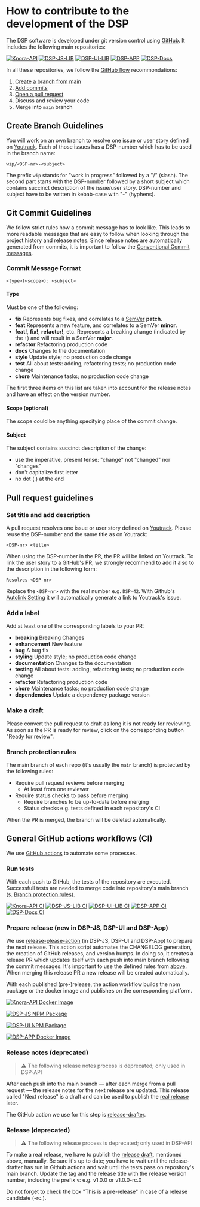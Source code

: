 # How to contribute to the development of the DSP

The DSP software is developed under git version control using [GitHub](https://github.com/dasch-swiss). It includes the following main repositories:

[![Knora-API](https://img.shields.io/github/v/release/dasch-swiss/knora-api?include_prereleases&label=Knora-API)](https://github.com/dasch-swiss/knora-api)
[![DSP-JS-LIB](https://img.shields.io/github/v/release/dasch-swiss/dsp-js-lib?include_prereleases&label=DSP-JS-LIB)](https://github.com/dasch-swiss/dsp-js-lib)
[![DSP-UI-LIB](https://img.shields.io/github/v/release/dasch-swiss/dsp-ui-lib?include_prereleases&label=DSP-UI-LIB)](https://github.com/dasch-swiss/dsp-ui-lib)
[![DSP-APP](https://img.shields.io/github/v/release/dasch-swiss/dsp-app?include_prereleases&label=DSP-APP)](https://github.com/dasch-swiss/dsp-app)
[![DSP-Docs](https://img.shields.io/github/v/release/dasch-swiss/dsp-docs?include_prereleases&label=DSP-Docs)](https://github.com/dasch-swiss/dsp-docs)

In all these repositories, we follow the [GitHub flow](https://guides.github.com/introduction/flow/) recommondations:

1. [Create a branch from main](#create-branch-guidelines)
1. [Add commits](#git-commit-guidelines)
1. [Open a pull request](#pull-request-guidelines)
1. Discuss and review your code
1. Merge into `main` branch

## Create Branch Guidelines

You will work on an own branch to resolve one issue or user story defined on [Youtrack](https://dasch.myjetbrains.com/youtrack/). Each of those issues has a DSP-number which has to be used in the branch name:

```text
wip/<DSP-nr>-<subject>
```

The prefix `wip` stands for "work in progress" followed by a "/" (slash). The second part starts with the DSP-number followed by a short subject which contains succinct description of the issue/user story. DSP-number and subject have to be written in kebab-case with "-" (hyphens).

## Git Commit Guidelines

We follow strict rules how a commit message has to look like. This leads to more readable messages that are easy to follow when looking through the project history and release notes. Since release notes are automatically generated from commits, it is important to follow the [Conventional Commit messages](https://www.conventionalcommits.org/).

### Commit Message Format

```text
<type>(<scope>): <subject>
```

#### Type

Must be one of the following:

- **fix** Represents bug fixes, and correlates to a [SemVer](https://semver.org/) **patch**.
- **feat** Represents a new feature, and correlates to a SemVer **minor**.
- **feat!**, **fix!**, **refactor!**, etc. Represents a breaking change (indicated by the `!`) and will result in a SemVer **major**.
- **refactor** Refactoring production code
- **docs** Changes to the documentation
- **style** Update style; no production code change
- **test** All about tests: adding, refactoring tests; no production code change
- **chore** Maintenance tasks; no production code change

The first three items on this list are taken into account for the release notes and have an effect on the version number.

#### Scope (optional)

The scope could be anything specifying place of the commit change.

#### Subject

The subject contains succinct description of the change:

- use the imperative, present tense: "change" not "changed" nor "changes"
- don't capitalize first letter
- no dot (.) at the end

## Pull request guidelines

### Set title and add description

A pull request resolves one issue or user story defined on [Youtrack](https://dasch.myjetbrains.com/youtrack/). Please reuse the DSP-number and the same title as on Youtrack:

```text
<DSP-nr> <title>
```

When using the DSP-number in the PR, the PR will be linked on Youtrack. To link the user story to a GitHub's PR, we strongly recommend to add it also to the description in the following form:

```text
Resolves <DSP-nr>
```

Replace the `<DSP-nr>` with the real number e.g. `DSP-42`. With Github's [Autolink Setting](https://docs.github.com/en/free-pro-team@latest/github/administering-a-repository/configuring-autolinks-to-reference-external-resources) it will automatically generate a link to Youtrack's issue.

### Add a label

Add at least one of the corresponding labels to your PR:

- **breaking** Breaking Changes
- **enhancement** New feature
- **bug** A bug fix
- **styling** Update style; no production code change
- **documentation** Changes to the documentation
- **testing** All about tests: adding, refactoring tests; no production code change
- **refactor** Refactoring production code
- **chore** Maintenance tasks; no production code change
- **dependencies** Update a dependency package version

### Make a draft

Please convert the pull request to draft as long it is not ready for reviewing. As soon as the PR is ready for review, click on the corresponding button "Ready for review".

### Branch protection rules

The main branch of each repo (it's usually the `main` branch) is protected by the following rules:

- Require pull request reviews before merging
    - At least from one reviewer
- Require status checks to pass before merging
    - Require branches to be up-to-date before merging
    - Status checks e.g. tests defined in each repository's CI

When the PR is merged, the branch will be deleted automatically.

## General GitHub actions workflows (CI)

We use [GitHub actions](https://github.com/features/actions) to automate some processes.

### Run tests

With each push to GitHub, the tests of the repository are executed. Successfull tests are needed to merge code into repository's main branch (s. [Branch protection rules](#branch-protection-rules)).

[![Knora-API CI](https://img.shields.io/github/workflow/status/dasch-swiss/knora-api/CI?label=Knora-API%20CI)](https://github.com/dasch-swiss/knora-api/actions)
[![DSP-JS-LIB CI](https://img.shields.io/github/workflow/status/dasch-swiss/dsp-js-lib/CI?label=DSP-JS-LIB%20CI)](https://github.com/dasch-swiss/dsp-js-lib/actions)
[![DSP-UI-LIB CI](https://img.shields.io/github/workflow/status/dasch-swiss/dsp-ui-lib/CI?label=DSP-UI-LIB%20CI)](https://github.com/dasch-swiss/dsp-ui-lib/actions)
[![DSP-APP CI](https://img.shields.io/github/workflow/status/dasch-swiss/dsp-app/CI?label=DSP-APP%20CI)](https://github.com/dasch-swiss/dsp-app/actions)
[![DSP-Docs CI](https://img.shields.io/github/workflow/status/dasch-swiss/dsp-docs/Publish?label=DSP-Docs%20CI)](https://github.com/dasch-swiss/dsp-docs/actions)

### Prepare release (new in DSP-JS, DSP-UI and DSP-App)

We use [release-please-action](https://github.com/marketplace/actions/release-please-action) (in DSP-JS, DSP-UI and DSP-App) to prepare the next release. This action script automates the CHANGELOG generation, the creation of GitHub releases, and version bumps. In doing so, it creates a release PR which updates itself with each push into main branch following the commit messages. It's important to use the defined rules from [above](#git-commit-guidelines). When merging this release PR a new release will be created automatically.

With each published (pre-)release, the action workflow builds the npm package or the docker image and publishes on the corresponding platform.

[![Knora-API Docker Image](https://img.shields.io/docker/v/daschswiss/knora-api?label=Knora-API%20Docker%20Image)](https://hub.docker.com/r/daschswiss/knora-api)

[![DSP-JS NPM Package](https://img.shields.io/npm/v/@dasch-swiss/dsp-js?label=DSP-JS%20NPM%20package)](https://www.npmjs.com/package/@dasch-swiss/dsp-js)

[![DSP-UI NPM Package](https://img.shields.io/npm/v/@dasch-swiss/dsp-ui?label=DSP-UI%20NPM%20package)](https://www.npmjs.com/package/@dasch-swiss/dsp-ui)

[![DSP-APP Docker Image](https://img.shields.io/docker/v/daschswiss/dsp-app?label=DSP-APP%20Docker%20Image)](https://hub.docker.com/r/daschswiss/dsp-app)

### Release notes (deprecated)

> :warning: The following release notes process is deprecated; only used in DSP-API

After each push into the main branch &mdash; after each merge from a pull request &mdash; the release notes for the next release are updated. This release called "Next release" is a draft and can be used to publish the [real release](#release) later.

The GitHub action we use for this step is [release-drafter](https://github.com/marketplace/actions/release-drafter).

### Release (deprecated)

> :warning: The following release process is deprecated; only used in DSP-API

To make a real release, we have to publish the [release draft](#release-notes), mentioned above, manually. Be sure it's up to date; you have to wait until the release-drafter has run in Github actions and wait until the tests pass on repository's main branch. Update the tag and the release title with the release version number, including the prefix `v`: e.g. v1.0.0 or v1.0.0-rc.0

Do not forget to check the box "This is a pre-release" in case of a release candidate (-rc.).
